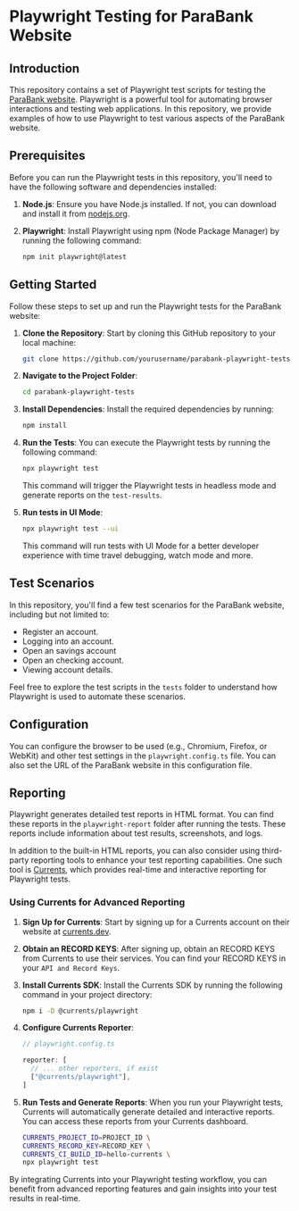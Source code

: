 # Playwright Testing for ParaBank Website

## Introduction

This repository contains a set of Playwright test scripts for testing the [ParaBank website](https://parabank.parasoft.com/parabank/index.htm). Playwright is a powerful tool for automating browser interactions and testing web applications. In this repository, we provide examples of how to use Playwright to test various aspects of the ParaBank website.

## Prerequisites

Before you can run the Playwright tests in this repository, you'll need to have the following software and dependencies installed:

1. **Node.js**: Ensure you have Node.js installed. If not, you can download and install it from [nodejs.org](https://nodejs.org/).

2. **Playwright**: Install Playwright using npm (Node Package Manager) by running the following command:

   ```bash
   npm init playwright@latest
   ```

## Getting Started

Follow these steps to set up and run the Playwright tests for the ParaBank website:

1. **Clone the Repository**: Start by cloning this GitHub repository to your local machine:

   ```bash
   git clone https://github.com/yourusername/parabank-playwright-tests.git
   ```

2. **Navigate to the Project Folder**:

   ```bash
   cd parabank-playwright-tests
   ```

3. **Install Dependencies**: Install the required dependencies by running:

   ```bash
   npm install
   ```

4. **Run the Tests**: You can execute the Playwright tests by running the following command:

   ```bash
   npx playwright test
   ```

   This command will trigger the Playwright tests in headless mode and generate reports on the `test-results`.

5. **Run tests in UI Mode**:

   ```bash
   npx playwright test --ui
   ```

   This command will run tests with UI Mode for a better developer experience with time travel debugging, watch mode and more.

## Test Scenarios

In this repository, you'll find a few test scenarios for the ParaBank website, including but not limited to:

- Register an account.
- Logging into an account.
- Open an savings account 
- Open an checking account.
- Viewing account details.

Feel free to explore the test scripts in the `tests` folder to understand how Playwright is used to automate these scenarios.

## Configuration

You can configure the browser to be used (e.g., Chromium, Firefox, or WebKit) and other test settings in the `playwright.config.ts` file. You can also set the URL of the ParaBank website in this configuration file.

## Reporting

Playwright generates detailed test reports in HTML format. You can find these reports in the `playwright-report` folder after running the tests. These reports include information about test results, screenshots, and logs.

In addition to the built-in HTML reports, you can also consider using third-party reporting tools to enhance your test reporting capabilities. One such tool is [Currents](https://currents.dev/), which provides real-time and interactive reporting for Playwright tests.

### Using Currents for Advanced Reporting

1. **Sign Up for Currents**: Start by signing up for a Currents account on their website at [currents.dev](https://currents.dev/).

2. **Obtain an RECORD KEYS**: After signing up, obtain an RECORD KEYS from Currents to use their services. You can find your RECORD KEYS in your `API and Record Keys`.

3. **Install Currents SDK**: Install the Currents SDK by running the following command in your project directory:

   ```bash
   npm i -D @currents/playwright
   ```

4. **Configure Currents Reporter**:

   ```typescript
   // playwright.config.ts

   reporter: [
     // ... other reporters, if exist
     ["@currents/playwright"],
   ]
   ```

5. **Run Tests and Generate Reports**: When you run your Playwright tests, Currents will automatically generate detailed and interactive reports. You can access these reports from your Currents dashboard.

   ```bash
   CURRENTS_PROJECT_ID=PROJECT_ID \
   CURRENTS_RECORD_KEY=RECORD_KEY \
   CURRENTS_CI_BUILD_ID=hello-currents \
   npx playwright test
   ```

By integrating Currents into your Playwright testing workflow, you can benefit from advanced reporting features and gain insights into your test results in real-time.